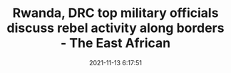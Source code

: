 ---
"title": "Rwanda, DRC top military officials discuss rebel activity along borders - The East African"
"date": "2021-11-13 6:17:51"
"feed_name": "GOOGLENEWSMINING"
"feed_website": "https://news.google.com/search?q=mining%2Bincident&hl=en-US&gl=US&ceid=US:en"
"feed_rss": "https://news.google.com/rss/search?q=mining%2Bincident&hl=en-US&gl=US&ceid=US:en"
"link": "https://www.theeastafrican.co.ke/tea/magazine/rwanda-drc-top-military-officials-discuss-rebel-activity-3617486"
"source": "{'href': 'https://www.theeastafrican.co.ke', 'title': 'The East African'}"
"file": "_posts/2021-1-1-20ac8fca181b4ff681ebff9cac6b1a167e544ed5.md"
"accident": "0"
"drilling": "0"
"dead": "0"
"injured": "0"
"arrested": "0"
"place": "unknown place"
"where": "unknown site"
"causes": "unknown"
"place_uri": "unknown place"
---